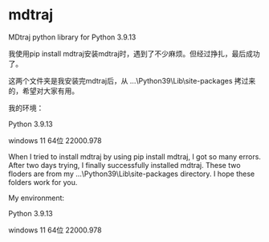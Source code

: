 # mdtraj
 MDtraj python library for Python 3.9.13


我使用pip install mdtraj安装mdtraj时，遇到了不少麻烦。但经过挣扎，最后成功了。

这两个文件夹是我安装完mdtraj后，从 ...\Python39\Lib\site-packages 拷过来的，希望对大家有用。

我的环境：

Python 3.9.13

windows 11 64位 22000.978




When I tried to install mdtraj by using pip install mdtraj, I got so many errors. After two days trying, I finally successfully installed mdtraj. These two floders are from my  ...\Python39\Lib\site-packages directory. I hope these folders work for you.

My environment:

Python 3.9.13

windows 11 64位 22000.978